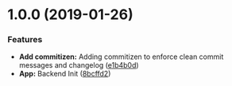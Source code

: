 # 1.0.0 (2019-01-26)


### Features

* **Add commitizen:** Adding commitizen to enforce clean commit messages and changelog ([e1b4b0d](https://gitlab.com/Darmun/e-pad/commit/e1b4b0d))
* **App:** Backend Init ([8bcffd2](https://gitlab.com/Darmun/e-pad/commit/8bcffd2))



